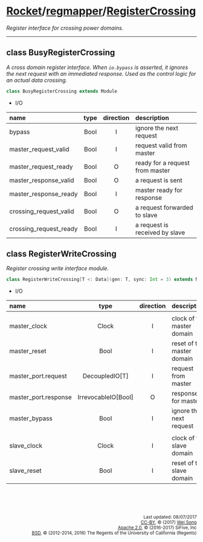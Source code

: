 [Rocket](../Readme.md)/[regmapper](../regmapper.md)/[RegisterCrossing](https://github.com/freechipsproject/rocket-chip/tree/master/src/main/scala/regmapper/RegisterCrossing.scala)
========================
*Register interface for crossing power domains.*

**********************

class BusyRegisterCrossing
----------------
*A cross domain register interface.*
*When `io.bypass` is asserted, it ignores the next request with an immediated response.*
*Used as the control logic for an actual data crossing.*

~~~scala
class BusyRegisterCrossing extends Module
~~~

+ I/O

| name                   | type   | direction  | description                       |
| :---                   | :--:   | :--:       | :---                              |
| bypass                 | Bool   | I          | ignore the next request           |
| master_request_valid   | Bool   | I          | request valid from master         |
| master_request_ready   | Bool   | O          | ready for a request from master   |
| master_response_valid  | Bool   | O          | a request is sent                 |
| master_response_ready  | Bool   | I          | master ready for response         |
| crossing_request_valid | Bool   | O          | a request forwarded to slave      |
| crossing_request_ready | Bool   | I          | a request is received by slave    |

class RegisterWriteCrossing
-----------------
*Register crossing write interface module.*

~~~scala
class RegisterWriteCrossing[T <: Data](gen: T, sync: Int = 3) extends Module
~~~

+ I/O

| name                   | type                  | direction  | description                       |
| :---                   | :--:                  | :--:       | :---                              |
|||||
| master\_clock          | Clock                 | I          | clock of the master domain        |
| master\_reset          | Bool                  | I          | reset of the master domain        |
| master\_port.request   | DecoupledIO\[T\]      | I          | request from master               |
| master\_port.response  | IrrevocableIO\[Bool\] | O          | response for master               |
| master\_bypass         | Bool                  | I          | ignore the next request           |
|||||
| slave\_clock           | Clock                 | I          | clock of the slave domain         |
| slave\_reset           | Bool                  | I          | reset of the slave domain         |


<br><br><br><p align="right">
<sub>
Last updated: 08/07/2017<br>
[CC-BY](https://creativecommons.org/licenses/by/3.0/), &copy; (2017) [Wei Song](mailto:wsong83@gmail.com)<br>
[Apache 2.0](https://github.com/freechipsproject/rocket-chip/blob/master/LICENSE.SiFive), &copy; (2016-2017) SiFive, Inc<br>
[BSD](https://github.com/freechipsproject/rocket-chip/blob/master/LICENSE.Berkeley), &copy; (2012-2014, 2016) The Regents of the University of California (Regents)
</sub>
</p>

